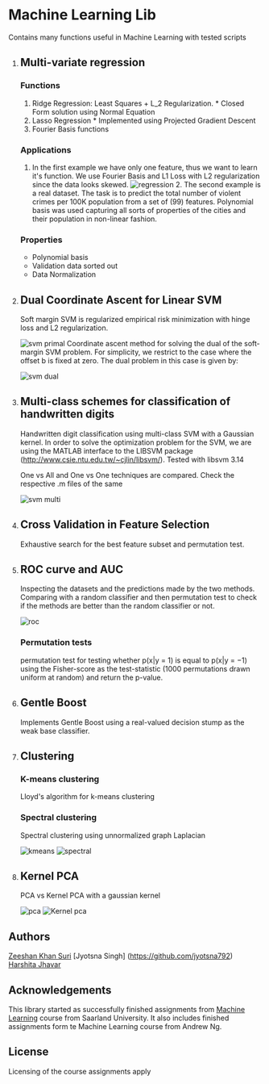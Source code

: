 
# Machine Learning Lib

Contains many functions useful in Machine Learning with tested scripts

1. ## Multi-variate regression

    ### Functions

      1. Ridge Regression: Least Squares + L_2 Regularization.
        * Closed Form solution using Normal Equation
      2. Lasso Regression
        * Implemented using Projected Gradient Descent
      3. Fourier Basis functions

    ### Applications

      1. In the first example we have only one feature, thus we want to learn it's function. We use Fourier Basis and L1 Loss with L2 regularization since the data looks skewed.
        ![regression](1_Regression/PlotFunctions10.png)
        2. The second example is a real dataset. The task is to predict the total number of violent crimes per 100K population from a set of (99) features. Polynomial basis was used capturing all sorts of properties of the cities and their population in non-linear fashion.

    ### Properties

      * Polynomial basis
      * Validation data sorted out
      * Data Normalization

2. ## Dual Coordinate Ascent for Linear SVM

    Soft margin SVM is regularized empirical risk minimization with hinge loss and L2 regularization.

     ![svm primal](2_Binary_Classification/SVM_primal.png)
    Coordinate ascent method for solving the dual of the soft-margin SVM problem. For simplicity, we restrict to the case where the offset b is fixed at zero. The dual problem in this case is given by:

    ![svm dual](2_Binary_Classification/SVM_dual.png)

3. ## Multi-class schemes for classification of handwritten digits

    Handwritten digit classification using multi-class SVM with a Gaussian kernel. In order to solve the optimization problem for the SVM, we are using the MATLAB interface to the LIBSVM package (http://www.csie.ntu.edu.tw/~cjlin/libsvm/). Tested with libsvm 3.14

    One vs All and One vs One techniques are compared. Check the respective .m files of the same

    ![svm multi](3_Classification/correct_classification.png)

4. ## Cross Validation in Feature Selection

    Exhaustive search for the best feature subset and permutation test.

5. ## ROC curve and AUC

	Inspecting the datasets and the predictions made by the two methods. Comparing with a random classifier and then permutation test to check if the methods are better than the random classifier or not.

	![roc](5_Statistical_Tests/roc2.png)

	### Permutation tests

	permutation test for testing whether p(x|y = 1) is equal to p(x|y = −1) using the Fisher-score as the test-statistic (1000 permutations drawn uniform at random) and return the p-value.

6. ## Gentle Boost

	Implements Gentle Boost using a real-valued decision stump as the weak base classifier.

7. ## Clustering

	### K-means clustering

	Lloyd's algorithm for k-means clustering

	### Spectral clustering

	Spectral clustering using unnormalized graph Laplacian

	![kmeans](7_Clustering/data2kmeans.png)
	![spectral](7_Clustering/data2sprectral.png)

8.  ## Kernel PCA

	PCA vs Kernel PCA with a gaussian kernel

	![pca](8_PCA/pca.png)
	![Kernel pca](8_PCA/kernelpca.png)

## Authors
[Zeeshan Khan Suri](https://github.com/zshn25)
[Jyotsna Singh] (https://github.com/jyotsna792)
[Harshita Jhavar](https://github.com/harshitaJhavar)

## Acknowledgements
This library started as successfully finished assignments from [Machine Learning](https://www.mpi-inf.mpg.de/departments/computer-vision-and-machine-learning/teaching/courses/ws-20182019-machine-learning/) course from Saarland University. It also includes finished assignments form te Machine Learning course from Andrew Ng.

## License
Licensing of the course assignments apply

